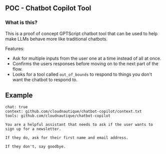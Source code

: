 ## POC - Chatbot Copilot Tool

### What is this?

This is a proof of concept GPTScript chatbot tool that can be used to help make LLMs behave more like traditional chatbots.

Features:

- Ask for multiple inputs from the user one at a time instead of all at once.
- Confirms the users responses before moving on to the next part of the flow.
- Looks for a tool called `out_of_bounds` to respond to things you don't want the chatbot to respond to.

## Example

```gptscript
chat: true
context: github.com/cloudnautique/chatbot-copilot/context.txt
tools: github.com/cloudnautique/chatbot-copilot

You are a helpful assistant that needs to ask if the user wants to sign up for a newsletter.

If they do, ask for their first name and email address.

If they don't, say goodbye.
```
